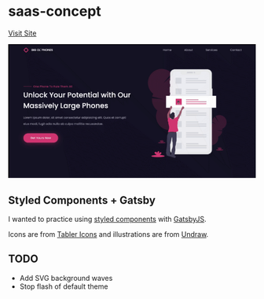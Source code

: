 # saas-concept

[Visit Site](https://big-ol-phone.netlify.app/)

![](https://github.com/stormcloud266/saas-concept/blob/main/screenshot.gif)

## Styled Components + Gatsby

I wanted to practice using [styled components](https://styled-components.com/) with [GatsbyJS](https://www.gatsbyjs.com/).

Icons are from [Tabler Icons](https://tablericons.com/) and illustrations are from [Undraw](https://undraw.co/illustrations).

## TODO

* Add SVG background waves
* Stop flash of default theme
